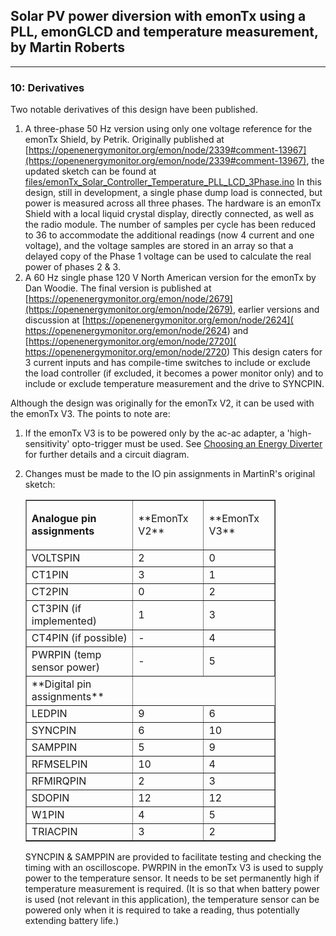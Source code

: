 ## Solar PV power diversion with emonTx using a PLL, emonGLCD and temperature measurement, by Martin Roberts

***

### 10: Derivatives

Two notable derivatives of this design have been published.

1.  A three-phase 50 Hz version using only one voltage reference for the emonTx Shield, by Petrik.
    Originally published at [https://openenergymonitor.org/emon/node/2339#comment-13967](https://openenergymonitor.org/emon/node/2339#comment-13967), the updated sketch can be found at [files/emonTx_Solar_Controller_Temperature_PLL_LCD_3Phase.ino](files/emonTx_Solar_Controller_Temperature_PLL_LCD_3Phase.ino)
    In this design, still in development, a single phase dump load is connected, but power is measured across all three phases. The hardware is an emonTx Shield with a local liquid crystal display, directly connected, as well as the radio module. The number of samples per cycle has been reduced to 36 to accommodate the additional readings (now 4 current and one voltage), and the voltage samples are stored in an array so that a delayed copy of the Phase 1 voltage can be used to calculate the real power of phases 2 & 3.
2.  A 60 Hz single phase 120 V North American version for the emonTx by Dan Woodie.
    The final version is published at [https://openenergymonitor.org/emon/node/2679](https://openenergymonitor.org/emon/node/2679), earlier versions and discussion at [https://openenergymonitor.org/emon/node/2624]( https://openenergymonitor.org/emon/node/2624) and [https://openenergymonitor.org/emon/node/2720]( https://openenergymonitor.org/emon/node/2720)
    This design caters for 3 current inputs and has compile-time switches to include or exclude the load controller (if excluded, it becomes a power monitor only) and to include or exclude temperature measurement and the drive to SYNCPIN.

Although the design was originally for the emonTx V2, it can be used with the emonTx V3\. The points to note are:

1.  If the emonTx V3 is to be powered only by the ac-ac adapter, a 'high-sensitivity' opto-trigger must be used. See [Choosing an Energy Diverter](../introduction/choosing-an-energy-diverter) for further details and a circuit diagram.
2.  Changes must be made to the IO pin assignments in MartinR's original sketch:

    <table border="1" cellpadding="1" cellspacing="1" style="width: 400px;">

    <tbody>

    <tr>

    <td class="rtecenter">

    **Analogue pin assignments**

    </td>

    <td class="rtecenter">**EmonTx V2**</td>

    <td class="rtecenter">**EmonTx V3**</td>

    </tr>

    <tr>

    <td>VOLTSPIN</td>

    <td class="rtecenter">2</td>

    <td class="rtecenter">0</td>

    </tr>

    <tr>

    <td>CT1PIN</td>

    <td class="rtecenter">3</td>

    <td class="rtecenter">1</td>

    </tr>

    <tr>

    <td>CT2PIN</td>

    <td class="rtecenter">0</td>

    <td class="rtecenter">2</td>

    </tr>

    <tr>

    <td>CT3PIN (if implemented)</td>

    <td class="rtecenter">1</td>

    <td class="rtecenter">3</td>

    </tr>

    <tr>

    <td>CT4PIN (if possible)</td>

    <td class="rtecenter">-</td>

    <td class="rtecenter">4</td>

    </tr>

    <tr>

    <td>PWRPIN (temp sensor power)</td>

    <td class="rtecenter">-</td>

    <td class="rtecenter">5</td>

    </tr>

    <tr>

    <td class="rtecenter">**Digital pin assignments**</td>

    </tr>

    <tr>

    <td>LEDPIN</td>

    <td class="rtecenter">9</td>

    <td class="rtecenter">6</td>

    </tr>

    <tr>

    <td>SYNCPIN</td>

    <td class="rtecenter">6</td>

    <td class="rtecenter">10</td>

    </tr>

    <tr>

    <td>SAMPPIN</td>

    <td class="rtecenter">5</td>

    <td class="rtecenter">9</td>

    </tr>

    <tr>

    <td>RFMSELPIN</td>

    <td class="rtecenter">10</td>

    <td class="rtecenter">4</td>

    </tr>

    <tr>

    <td>RFMIRQPIN</td>

    <td class="rtecenter">2</td>

    <td class="rtecenter">3</td>

    </tr>

    <tr>

    <td>SDOPIN</td>

    <td class="rtecenter">12</td>

    <td class="rtecenter">12</td>

    </tr>

    <tr>

    <td>W1PIN</td>

    <td class="rtecenter">4</td>

    <td class="rtecenter">5</td>

    </tr>

    <tr>

    <td>TRIACPIN</td>

    <td class="rtecenter">3</td>

    <td class="rtecenter">2</td>

    </tr>

    </tbody>

    </table>

    SYNCPIN & SAMPPIN are provided to facilitate testing and checking the timing with an oscilloscope.
    PWRPIN in the emonTx V3 is used to supply power to the temperature sensor. It needs to be set permanently high if temperature measurement is required. (It is so that when battery power is used (not relevant in this application), the temperature sensor can be powered only when it is required to take a reading, thus potentially extending battery life.)

